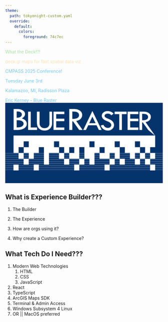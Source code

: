 ```yaml
---
theme:
  path: tokyonight-custom.yaml
  override:
    default:
      colors:
        foreground: 74c7ec
---
```


<!-- alignment: center -->
<!-- new_lines: 6 -->
<!-- font_size: 5 -->
<span style="color: #a6e3a1;">What the Deck!?! </span>
<!-- font_size: 3 -->
<span style="color: #f9e2af;">deck.gl maps for fast spatial data viz </span>
<!-- font_size: 3 -->
<span style="color: #74c7ec;">CMPASS 2025 Conference!</span>

<span style="color: #74c7ec;">Tuesday June 3rd</span>
<!-- font_size: 2 -->
<span style="color: #74c7ec;">Kalamazoo, MI, Radisson Plaza</span>
<!-- font_size: 2 -->
<span style="color: #74c7ec;">Eric Kerney - Blue Raster</span>
![image:width:20%](blueraster-logo.png)
<!-- end_slide -->



<!-- alignment: center -->
<!-- new_lines: 6 -->
What is Experience Builder???
---
<!-- new_lines: 1 -->
<!-- font_size: 3 -->
1. The Builder
<!-- new_lines: 1 -->
2. The Experience
<!-- new_lines: 1 -->
3. How are orgs using it?
<!-- new_lines: 1 -->
4. Why create a Custom Experience?
<!-- end_slide -->


<!-- new_lines: 6 -->
What Tech Do I Need???
---
<!-- new_lines: 1 -->
<!-- font_size: 3 -->
1. Modern Web Technologies
	1. HTML
	2. CSS 
	3. JavaScript
2. React
3. TypeScript
4. ArcGIS Maps SDK
5. Terminal & Admin Access
6. Windows Subsystem 4 Linux 
7. OR || MacOS preferred
<!-- speaker_note: May want to mention my stack Mac, brew, ghostty, nvim, tmux, raycast, aerospace -->
<!-- speaker_note: React old Class Components vs Newer Functional Style -->
<!-- speaker_note: jimu exb api interface, jimu interfaces with Maps SDK -->
<!-- end_slide -->

